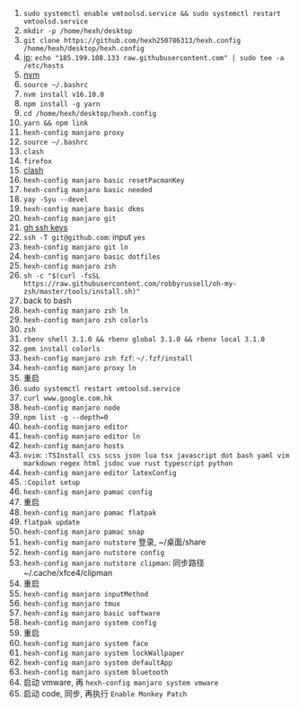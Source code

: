 1. `sudo systemctl enable vmtoolsd.service && sudo systemctl restart vmtoolsd.service`
2. `mkdir -p /home/hexh/desktop`
3. `git clone https://github.com/hexh250786313/hexh.config /home/hexh/desktop/hexh.config`
4. [ip](https://myip.ms/): `echo "185.199.108.133 raw.githubusercontent.com" | sudo tee -a /etc/hosts`
5. [nvm](https://github.com/nvm-sh/nvm#installing-and-updating)
6. `source ~/.bashrc`
7. `nvm install v16.10.0`
8. `npm install -g yarn`
9. `cd /home/hexh/desktop/hexh.config`
10. `yarn && npm link`
11. `hexh-config manjaro proxy`
13. `source ~/.bashrc`
14. `clash`
15. `firefox`
16. [clash](https://clash.razord.top/)
17. `hexh-config manjaro basic resetPacmanKey`
18. `hexh-config manjaro basic needed`
19. `yay -Syu --devel`
20. `hexh-config manjaro basic dkms`
21. `hexh-config manjaro git`
22. [gh ssh keys](https://github.com/settings/keys)
23. `ssh -T git@github.com`: input `yes`
21. `hexh-config manjaro git ln`
24. `hexh-config manjaro basic dotfiles`
25. `hexh-config manjaro zsh`
27. `sh -c "$(curl -fsSL https://raw.githubusercontent.com/robbyrussell/oh-my-zsh/master/tools/install.sh)"`
28. back to bash
29. `hexh-config manjaro zsh ln`
30. `hexh-config manjaro zsh colorls`
31. `zsh`
32. `rbenv shell 3.1.0 && rbenv global 3.1.0 && rbenv local 3.1.0`
33. `gem install colorls`
34. `hexh-config manjaro zsh fzf`: `~/.fzf/install`
35. `hexh-config manjaro proxy ln`
36. 重启
37. `sudo systemctl restart vmtoolsd.service`
38. `curl www.google.com.hk`
39. `hexh-config manjaro node`
40. `npm list -g --depth=0`
41. `hexh-config manjaro editor`
42. `hexh-config manjaro editor ln`
43. `hexh-config manjaro hosts`
44. `nvim`: `:TSInstall css scss json lua tsx javascript dot bash yaml vim markdown regex html jsdoc vue rust typescript python`
45. `hexh-config manjaro editor latexConfig`
46. `:Copilot setup`
47. `hexh-config manjaro pamac config`
48. 重启
49. `hexh-config manjaro pamac flatpak`
50. `flatpak update`
51. `hexh-config manjaro pamac snap`
52. `hexh-config manjaro nutstore` 登录, ~/桌面/share
53. `hexh-config manjaro nutstore config`
54. `hexh-config manjaro nutstore clipman`: 同步路径 ~/.cache/xfce4/clipman
55. 重启
56. `hexh-config manjaro inputMethod`
57. `hexh-config manjaro tmux`
58. `hexh-config manjaro basic software`
59. `hexh-config manjaro system config`
60. 重启
61. `hexh-config manjaro system face`
62. `hexh-config manjaro system lockWallpaper`
63. `hexh-config manjaro system defaultApp`
64. `hexh-config manjaro system bluetooth`
65. 启动 vmware, 再 `hexh-config manjaro system vmware`
66. 启动 code, 同步, 再执行 `Enable Monkey Patch`
